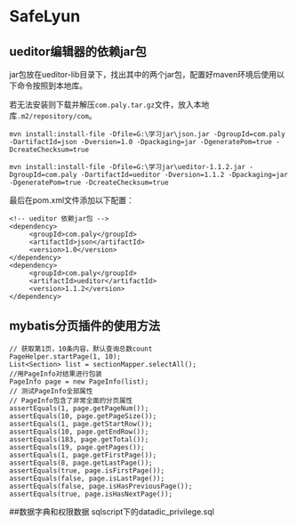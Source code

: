 # SafeLyun
## ueditor编辑器的依赖jar包

jar包放在ueditor-lib目录下，找出其中的两个jar包，配置好maven环境后使用以下命令按照到本地库。

若无法安装则下载并解压`com.paly.tar.gz`文件，放入本地库`.m2/repository/com`。

	mvn install:install-file -Dfile=‪G:\学习jar\json.jar -DgroupId=com.paly -DartifactId=json -Dversion=1.0 -Dpackaging=jar -DgeneratePom=true -DcreateChecksum=true
	
	mvn install:install-file -Dfile=‪G:\学习jar\ueditor-1.1.2.jar -DgroupId=com.paly -DartifactId=ueditor -Dversion=1.1.2 -Dpackaging=jar -DgeneratePom=true -DcreateChecksum=true
	
最后在pom.xml文件添加以下配置：

	<!-- ueditor 依赖jar包 -->
	<dependency>
		 <groupId>com.paly</groupId>
		 <artifactId>json</artifactId>
		 <version>1.0</version>
	</dependency>
	<dependency>
		 <groupId>com.paly</groupId>
		 <artifactId>ueditor</artifactId>
		 <version>1.1.2</version>
	</dependency>

## mybatis分页插件的使用方法

	// 获取第1页，10条内容，默认查询总数count
	PageHelper.startPage(1, 10);
	List<Section> list = sectionMapper.selectAll();
	//用PageInfo对结果进行包装
	PageInfo page = new PageInfo(list);
	// 测试PageInfo全部属性
	// PageInfo包含了非常全面的分页属性
	assertEquals(1, page.getPageNum());
	assertEquals(10, page.getPageSize());
	assertEquals(1, page.getStartRow());
	assertEquals(10, page.getEndRow());
	assertEquals(183, page.getTotal());
	assertEquals(19, page.getPages());
	assertEquals(1, page.getFirstPage());
	assertEquals(8, page.getLastPage());
	assertEquals(true, page.isFirstPage());
	assertEquals(false, page.isLastPage());
	assertEquals(false, page.isHasPreviousPage());
	assertEquals(true, page.isHasNextPage());
	
##数据字典和权限数据
sqlscript下的datadic_privilege.sql